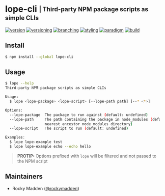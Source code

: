 # lope-cli <sub><sup>| Third-party NPM package scripts as simple CLIs<sup></sub>
[![version](http://img.shields.io/badge/version-0.0.0-blue.svg)](https://www.npmjs.com/package/@cloudelements/lope-cli)
[![versioning](http://img.shields.io/badge/versioning-semver-blue.svg)](http://semver.org/)
[![branching](http://img.shields.io/badge/branching-github%20flow-blue.svg)](https://guides.github.com/introduction/flow/)
[![styling](http://img.shields.io/badge/styling-xo-blue.svg)](https://github.com/sindresorhus/xo)
[![paradigm](http://img.shields.io/badge/paradigm-functional-blue.svg)](https://en.wikipedia.org/wiki/Functional_programming)
[![build](https://circleci.com/gh/cloud-elements/lope-cli.svg?style=shield)](https://circleci.com/gh/cloud-elements/lope-cli)

## Install
```bash
$ npm install --global lope-cli
```

## Usage
```bash
$ lope --help
Third-party NPM package scripts as simple CLIs

Usage:
  $ lope <lope-package> <lope-script> [--lope-path path] [--* <*>]

Options:
  --lope-package  The package to run against (default: undefined)
  --lope-path     The path containing the package in node_modules (default: current directory or the
                  nearest ancestor node_modules directory)
  --lope-script	  The script to run (default: undefined)

Examples:
  $ lope lope-example test
  $ lope lope-example echo --echo hello
```
> __PROTIP:__ Options prefixed with `lope` will be filtered and not passed to the NPM script

## Maintainers
* Rocky Madden ([@rockymadden](https://github.com/rockymadden))
